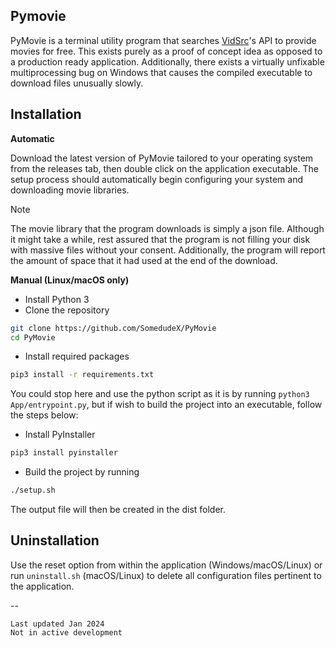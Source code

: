 ## Pymovie

PyMovie is a terminal utility program that searches [VidSrc](vidsrc.to)'s API to provide movies for free. This exists purely as a proof of concept idea as opposed to a production ready application. Additionally, there exists a virtually unfixable multiprocessing bug on Windows that causes the compiled executable to download files unusually slowly. 

## Installation

**Automatic**

Download the latest version of PyMovie tailored to your operating system from the releases tab, then double click on the application executable. The setup process should automatically begin configuring your system and downloading movie libraries. 

> [!NOTE]
> The movie library that the program downloads is simply a json file. Although it might take a while, rest assured that the program is not filling your disk with massive files without your consent. Additionally, the program will report the amount of space that it had used at the end of the download. 

**Manual (Linux/macOS only)**

- Install Python 3
- Clone the repository
```bash
git clone https://github.com/SomedudeX/PyMovie
cd PyMovie
```
- Install required packages
```bash
pip3 install -r requirements.txt
```

You could stop here and use the python script as it is by running `python3 App/entrypoint.py`, but if wish to build the project into an executable, follow the steps below:

- Install PyInstaller
```bash
pip3 install pyinstaller
```
- Build the project by running
```bash
./setup.sh
```
The output file will then be created in the dist folder. 

## Uninstallation
Use the reset option from within the application (Windows/macOS/Linux) or run `uninstall.sh` (macOS/Linux) to delete all configuration files pertinent to the application. 

--

```
Last updated Jan 2024  
Not in active development
```